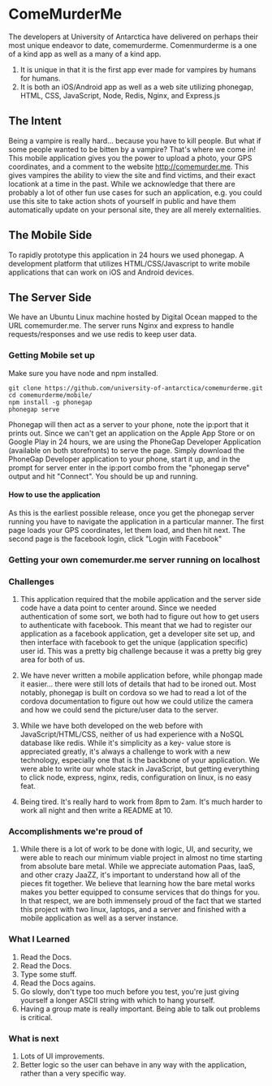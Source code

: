 # ComeMurderMe

The developers at University of Antarctica have delivered on perhaps their
most unique endeavor to date, comemurderme. Comenmurderme is a one of a kind 
app as well as a many of a kind app. 

1. It is unique in that it is the first app ever made for vampires by humans for humans. 
2. It is both an iOS/Android app as well as a web site utilizing phonegap, HTML, CSS, JavaScript, Node, Redis, Nginx, and Express.js

## The Intent

Being a vampire is really hard... because you have to kill people. But what if some 
people wanted to be bitten by a vampire? That's where we come in!
This mobile application gives you the power to upload a photo, your GPS coordinates,
and a comment to the website http://comemurder.me. This gives vampires the ability
to view the site and find victims, and their exact locationk at
a time in the past. While we acknowledge that there are probably a lot of other
fun use cases for such an application, e.g. you could use this site to take action
shots of yourself in public and have them automatically update on your personal site,
they are all merely externalities.

## The Mobile Side

To rapidly prototype this application in 24 hours we used phonegap. A development
platform that utilizes HTML/CSS/Javascript to write mobile applications that can
work on iOS and Android devices. 

## The Server Side

We have an Ubuntu Linux machine hosted by Digital Ocean mapped to the URL 
comemurder.me. The server runs Nginx and express to handle requests/responses
and we use redis to keep user data.


### Getting Mobile set up

Make sure you have node and npm installed.

```
git clone https://github.com/university-of-antarctica/comemurderme.git
cd comemurderme/mobile/
npm install -g phonegap
phonegap serve 
```

Phonegap will then act as a server to your phone, note the ip:port that it prints out. 
Since we can't get an application on the Apple App Store or on Google Play in 24 hours,
we are using the PhoneGap Developer Application (available on both storefronts) 
to serve the page. Simply download the PhoneGap Developer application to your phone,
start it up, and in the prompt for server enter in the ip:port combo from the 
"phonegap serve" output and hit "Connect". You should be up and running.

#### How to use the application
As this is the earliest possible release, once you get the phonegap
server running you have to navigate the application in a particular manner.
The first page loads your GPS coordinates, let them load, and then hit next.
The second page is the facebook login, click "Login with Facebook"

### Getting your own comemurder.me server running on localhost



### Challenges
1. This application required that the mobile application and the server side code
have a data point to center around. Since we needed authentication of some sort,
we both had to figure out how to get users to authenticate with facebook. This meant
that we had to register our application as a facebook application, get a developer
site set up, and then interface with facebook to get the unique (application
specific) user id. This was a pretty big challenge because it was a pretty big grey area
for both of us.

2. We have never written a mobile application before, while phongap made it easier...
there were still lots of details that had to be ironed out. Most notably, phonegap
is built on cordova so we had to read a lot of the cordova documentation to figure
out how we could utilize the camera and how we could send the picture/user 
data to the server.

3. While we have both developed on the web before with JavaScript/HTML/CSS, neither
of us had experience with a NoSQL database like redis. While it's simplicity as a key-
value store is appreciated greatly, it's always a challenge to work with a new technology,
especially one that is the backbone of your application. We were able to write our
whole stack in JavaScript, but getting everything to click node, express, nginx, redis,
configuration on linux, is no easy feat.

4. Being tired. It's really hard to work from 8pm to 2am. It's much harder to work all
night and then write a README at 10.

### Accomplishments we're proud of
1. While there is a lot of work to be done with logic, UI, and security, we were able
to reach our minimum viable project in almost no time starting from absolute bare metal.
While we appreciate automation Paas, IaaS, and other crazy JaaZZ, it's important to understand
how all of the pieces fit together. We believe that learning how the bare metal works
makes you better equipped to consume services that do things for you. In that respect,
we are both immensely proud of the fact that we started this project with two linux,
laptops, and a server and finished with a mobile application as well as a server
instance.

### What I Learned
1. Read the Docs.
2. Read the Docs.
3. Type some stuff.
4. Read the Docs agains.
5. Go slowly, don't type too much before you test, you're just giving yourself
a longer ASCII string with which to hang yourself.
6. Having a group mate is really important. Being able to talk out problems
is critical.

### What is next
1. Lots of UI improvements.
2. Better logic so the user can behave in any way with the application,
rather than a very specific way.
